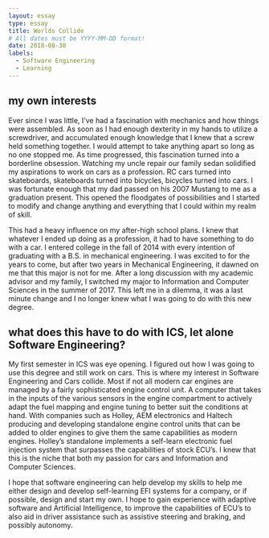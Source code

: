 ```yaml
---
layout: essay
type: essay
title: Worlds Collide
# All dates must be YYYY-MM-DD format!
date: 2018-08-30
labels:
  - Software Engineering
  - Learning
---
```



## my own interests

Ever since I was little, I’ve had a fascination with mechanics and how things were assembled. As soon as I had enough dexterity in my hands to utilize a screwdriver, and accumulated enough knowledge that I knew that a screw held something together. I would attempt to take anything apart so long as no one stopped me. As time progressed, this fascination turned into a borderline obsession. Watching my uncle repair our family sedan solidified my aspirations to work on cars as a profession. RC cars turned into skateboards, skateboards turned into bicycles, bicycles turned into cars. I was fortunate enough that my dad passed on his 2007 Mustang to me as a graduation present. This opened the floodgates of possibilities and I started to modify and change anything and everything that I could within my realm of skill. 

This had a heavy influence on my after-high school plans. I knew that whatever I ended up doing as a profession, it had to have something to do with a car. I entered college in the fall of 2014 with every intention of graduating with a B.S. in mechanical engineering. I was excited to for the years to come, but after two years in Mechanical Engineering, it dawned on me that this major is not for me. After a long discussion with my academic advisor and my family, I switched my major to Information and Computer Sciences in the summer of 2017. This left me in a dilemma, it was a last minute change and I no longer knew what I was going to do with this new degree. 

## what does this have to do with ICS, let alone Software Engineering?

My first semester in ICS was eye opening. I figured out how I was going to use this degree and still work on cars. This is where my interest in Software Engineering and Cars collide. Most if not all modern car engines are managed by a fairly sophisticated engine control unit. A computer that takes in the inputs of the various sensors in the engine compartment to actively adapt the fuel mapping and engine tuning to better suit the conditions at hand. With companies such as Holley, AEM electronics and Haltech producing and developing standalone engine control units that can be added to older engines to give them the same capabilities as modern engines. Holley’s standalone implements a self-learn electronic fuel injection system that surpasses the capabilities of stock ECU’s. I knew that this is the niche that both my passion for cars and Information and Computer Sciences.  

I hope that software engineering can help develop my skills to help me either design and develop self-learning EFI systems for a company, or if possible, design and start my own. I hope to gain experience with adaptive software and Artificial Intelligence, to improve the capabilities of ECU’s to also aid in driver assistance such as assistive steering and braking, and possibly autonomy. 

